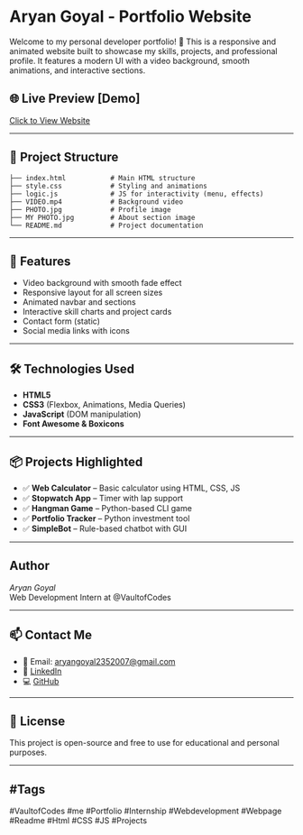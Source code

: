 # Aryan Goyal - Portfolio Website

Welcome to my personal developer portfolio! 🚀 This is a responsive and animated website built to showcase my skills, projects, and professional profile. It features a modern UI with a video background, smooth animations, and interactive sections.

## 🌐 Live Preview [Demo]
[Click to View Website](https://aryangoyal001.github.io/portfolio/)

---

## 📁 Project Structure
```
├── index.html           # Main HTML structure
├── style.css            # Styling and animations
├── logic.js             # JS for interactivity (menu, effects)
├── VIDEO.mp4            # Background video
├── PHOTO.jpg            # Profile image
├── MY PHOTO.jpg         # About section image
└── README.md            # Project documentation
```

---

## 🎨 Features
- Video background with smooth fade effect
- Responsive layout for all screen sizes
- Animated navbar and sections
- Interactive skill charts and project cards
- Contact form (static)
- Social media links with icons

---

## 🛠️ Technologies Used
- **HTML5**
- **CSS3** (Flexbox, Animations, Media Queries)
- **JavaScript** (DOM manipulation)
- **Font Awesome & Boxicons**

---

## 📦 Projects Highlighted
- ✅ **Web Calculator** – Basic calculator using HTML, CSS, JS
- ✅ **Stopwatch App** – Timer with lap support
- ✅ **Hangman Game** – Python-based CLI game
- ✅ **Portfolio Tracker** – Python investment tool
- ✅ **SimpleBot** – Rule-based chatbot with GUI

---

## Author

*Aryan Goyal*  
Web Development Intern at @VaultofCodes

---

## 📫 Contact Me
- 📧 Email: [aryangoyal2352007@gmail.com](mailto:aryangoyal2352007@gmail.com)
- 🔗 [LinkedIn](https://www.linkedin.com/in/aryan-goyal-96077a298/)
- 💻 [GitHub](https://github.com/aryangoyal001)

---
 
## 📌 License
This project is open-source and free to use for educational and personal purposes.

---

## #Tags 

#VaultofCodes #me #Portfolio #Internship #Webdevelopment #Webpage #Readme #Html #CSS #JS #Projects

